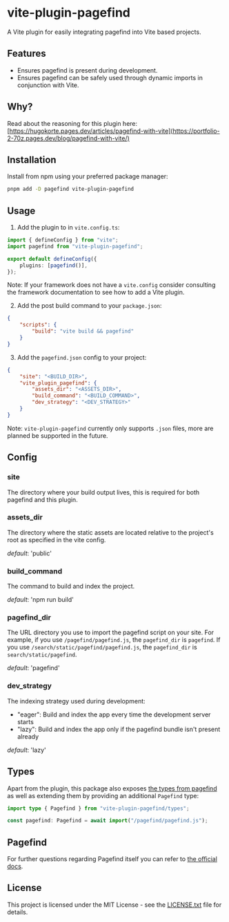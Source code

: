 # vite-plugin-pagefind

A Vite plugin for easily integrating pagefind into Vite based projects.

## Features

-   Ensures pagefind is present during development.
-   Ensures pagefind can be safely used through dynamic imports in conjunction with Vite.

## Why?

Read about the reasoning for this plugin here: [https://hugokorte.pages.dev/articles/pagefind-with-vite](https://portfolio-2-70z.pages.dev/blog/pagefind-with-vite/)

## Installation

Install from npm using your preferred package manager:

```bash
pnpm add -D pagefind vite-plugin-pagefind
```

## Usage

1. Add the plugin to in `vite.config.ts`:

```ts
import { defineConfig } from "vite";
import pagefind from "vite-plugin-pagefind";

export default defineConfig({
	plugins: [pagefind()],
});
```

Note: If your framework does not have a `vite.config` consider consulting the framework documentation to see how to add a Vite plugin.

2. Add the post build command to your `package.json`:

```json
{
	"scripts": {
		"build": "vite build && pagefind"
	}
}
```

3. Add the `pagefind.json` config to your project:

```json
{
	"site": "<BUILD_DIR>",
	"vite_plugin_pagefind": {
		"assets_dir": "<ASSETS_DIR>",
		"build_command": "<BUILD_COMMAND>",
		"dev_strategy": "<DEV_STRATEGY>"
	}
}
```

Note: `vite-plugin-pagefind` currently only supports `.json` files, more are planned be supported in the future.

## Config

### site

The directory where your build output lives, this is required for both pagefind and this plugin.

### assets_dir

The directory where the static assets are located relative to the project's root as specified in the vite config.

_default_: 'public'

### build_command

The command to build and index the project.

_default_: 'npm run build'

### pagefind_dir

The URL directory you use to import the pagefind script on your site. For example, if you use `/pagefind/pagefind.js`, the `pagefind_dir` is `pagefind`. If you use `/search/static/pagefind/pagefind.js`, the `pagefind_dir` is `search/static/pagefind`.

_default_: 'pagefind'

### dev_strategy

The indexing strategy used during development:

-   "eager": Build and index the app every time the development server starts
-   "lazy": Build and index the app only if the pagefind bundle isn't present already

_default_: 'lazy'

## Types

Apart from the plugin, this package also exposes [the types from pagefind](https://github.com/CloudCannon/pagefind/blob/production-docs/pagefind_web_js/types/index.d.ts) as well as extending them by providing an additional `Pagefind` type:

```ts
import type { Pagefind } from "vite-plugin-pagefind/types";

const pagefind: Pagefind = await import("/pagefind/pagefind.js");
```

## Pagefind

For further questions regarding Pagefind itself you can refer to [the official docs](https://pagefind.app/).

## License

This project is licensed under the MIT License - see the [LICENSE.txt](LICENSE.txt) file for details.
